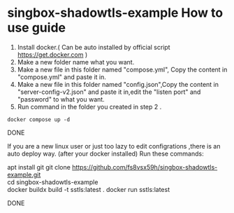 # singbox-shadowtls-example How to use guide

1. Install docker.( Can be auto installed by official script <https://get.docker.com> )
2. Make a new folder name what you want.
3. Make a new file in this folder named "compose.yml", Copy the content in "compose.yml" and paste it in.
4. Make a new file in this folder named "config.json",Copy the content in "server-config-v2.json" and paste it in,edit the "listen port" and "password" to what you want.
5. Run command  in the folder you created in step 2 .

  ```shell
  docker compose up -d
  ```
 DONE   
 
 
If you are a new linux user or just too lazy to edit configrations ,there is an auto deploy way.  (after your docker installed)
Run these commands:  

apt install git 
git clone https://github.com/fs8vsx59h/singbox-shadowtls-example.git  
cd singbox-shadowtls-example  
docker buildx build -t sstls:latest .
docker run sstls:latest

DONE
